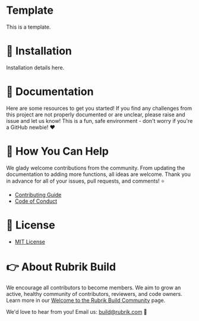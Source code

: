 # Template
This is a template.

# :hammer: Installation
Installation details here.

# :blue_book: Documentation 

Here are some resources to get you started! If you find any challenges from this project are not properly documented or are unclear, please raise and issue and let us know! This is a fun, safe environment - don't worry if you're a GitHub newbie! :heart:

# :muscle: How You Can Help

We glady welcome contributions from the community. From updating the documentation to adding more functions, all ideas are welcome. Thank you in advance for all of your issues, pull requests, and comments! :star:

* [Contributing Guide](CONTRIBUTING.md)
* [Code of Conduct](CODE_OF_CONDUCT.md)

# :pushpin: License

* [MIT License](LICENSE)

# :point_right: About Rubrik Build

We encourage all contributors to become members. We aim to grow an active, healthy community of contributors, reviewers, and code owners. Learn more in our [Welcome to the Rubrik Build Community](https://github.com/rubrikinc/welcome-to-rubrik-build) page.

We'd  love to hear from you! Email us: build@rubrik.com :love_letter:
